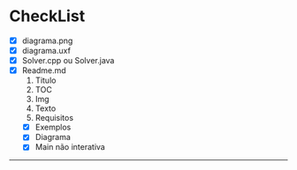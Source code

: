 # CheckList
- [x] diagrama.png
- [x] diagrama.uxf
- [x] Solver.cpp ou Solver.java
- [x] Readme.md
  1. Titulo
  2. TOC
  3. Img
  4. Texto
  5. Requisitos
  - [x] Exemplos
  - [x] Diagrama
  - [x] Main não interativa
***
